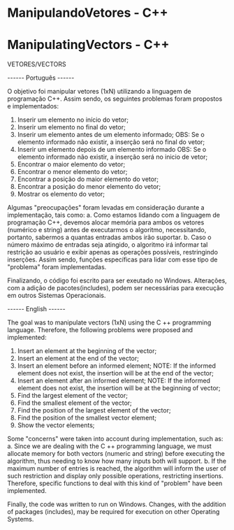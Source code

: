 # ManipulandoVetores - C++
# ManipulatingVectors - C++


VETORES/VECTORS


------ Português ------

O objetivo foi manipular vetores (1xN) utilizando a linguagem de programação C++. Assim sendo, os seguintes problemas foram propostos e implementados:
1. Inserir um elemento no início do vetor;
2. Inserir um elemento no final do vetor;
3. Inserir um elemento antes de um elemento informado; 
  OBS: Se o elemento informado não existir, a inserção será no final do vetor;
4. Inserir um elemento depois de um elemento informado
  OBS: Se o elemento informado não existir, a inserção será no inicio de vetor;
5. Encontrar o maior elemento do vetor;
6. Encontrar o menor elemento do vetor;
7. Encontrar a posição do maior elemento do vetor;
8. Encontrar a posição do menor elemento do vetor;
9. Mostrar os elemento do vetor;

Algumas "preocupações" foram levadas em consideração durante a implementação, tais como:
	a. Como estamos lidando com a linguagem de programação C++, devemos alocar memória para ambos os vetores (numérico e string) antes de executarmos o algoritmo, necessitando, portanto, sabermos a quantas entradas ambos irão suportar.
	b. Caso o número máximo de entradas seja atingido, o algoritmo irá informar tal restrição ao usuário e exibir apenas as operações possíveis, restringindo inserções. Assim sendo, funções específicas para lidar com esse tipo de "problema" foram implementadas.

Finalizando, o código foi escrito para ser exeutado no Windows. Alterações, com a adição de pacotes(includes), podem ser necessárias para execução em outros Sistemas Operacionais.

------ English ------

The goal was to manipulate vectors (1xN) using the C ++ programming language. Therefore, the following problems were proposed and implemented:
1. Insert an element at the beginning of the vector;
2. Insert an element at the end of the vector;
3. Insert an element before an informed element;
  NOTE: If the informed element does not exist, the insertion will be at the end of the vector;
4. Insert an element after an informed element;
  NOTE: If the informed element does not exist, the insertion will be at the beginning of vector;
5. Find the largest element of the vector;
6. Find the smallest element of the vector;
7. Find the position of the largest element of the vector;
8. Find the position of the smallest vector element;
9. Show the vector elements;

Some "concerns" were taken into account during implementation, such as:
	a. Since we are dealing with the C ++ programming language, we must allocate memory for both vectors (numeric and string) before executing the algorithm, thus needing to know how many inputs both will support.
	b. If the maximum number of entries is reached, the algorithm will inform the user of such restriction and display only possible operations, restricting insertions. Therefore, specific functions to deal with this kind of "problem" have been implemented.


Finally, the code was written to run on Windows. Changes, with the addition of packages (includes), may be required for execution on other Operating Systems.
